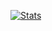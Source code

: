 [![Stats](https://github-readme-stats.vercel.app/api?username=Bakabreak&theme=react&show_icons=true&include_all_commits=true&count_private=true)](#)
